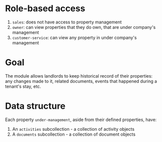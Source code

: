 # Role-based access
1. `sales`: does not have access to property management
2. `owner`: can view properties that they do own, that are under company's management
3. `customer-service`: can view any property in under company's management

# Goal
The module allows landlords to keep historical record of their properties: any changes made to it, related documents, events that happened during a tenant's stay, etc.

# Data structure
Each property `under-management`, aside from their defined properties, have:
1. An `activities` subcollection - a collection of activity objects
2. A `documents` subcollection - a collection of document objects